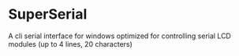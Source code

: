 SuperSerial
===========

A cli serial interface for windows optimized for controlling serial LCD modules (up to 4 lines, 20 characters)
